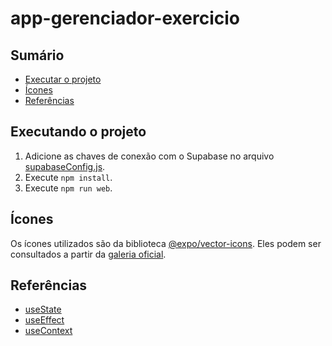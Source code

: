 # app-gerenciador-exercicio

## Sumário

- [Executar o projeto](#executando-o-projeto)
- [Ícones](#ícones)
- [Referências](#referências)

## Executando o projeto

1. Adicione as chaves de conexão com o Supabase no arquivo [supabaseConfig.js](./src/config/supabaseConfig.js).
2. Execute `npm install`.
3. Execute `npm run web`.

## Ícones

Os ícones utilizados são da biblioteca [@expo/vector-icons](https://docs.expo.dev/guides/icons/#expovector-icons). Eles podem ser consultados a partir da [galeria oficial](https://icons.expo.fyi/Index).

## Referências

- [useState](https://react.dev/reference/react/useState)
- [useEffect](https://react.dev/reference/react/useEffect)
- [useContext](https://react.dev/reference/react/useContext)